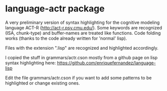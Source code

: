 # language-actr package

A very preliminary version of syntax highlighting for the cognitive modeling language ACT-R (http://act-r.psy.cmu.edu/).
Some keywords are recognized (ISA, chunk-type) and buffer-names are treated like functions.
Code folding works (thanks to the code already written for 'normal' lisp).

Files with the extension ".lisp" are recognized and highlighted accordingly.

I copied the stuff in grammars/actr.cson mostly from a github page on lisp syntax highlighting here:
https://github.com/enriquefernandez/language-lisp

Edit the file grammars/actr.cson if you want to add some patterns to be highlighted or change existing ones.
